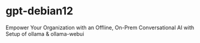 # gpt-debian12
Empower Your Organization with an Offline, On-Prem Conversational AI with Setup of ollama &amp;  ollama-webui 
